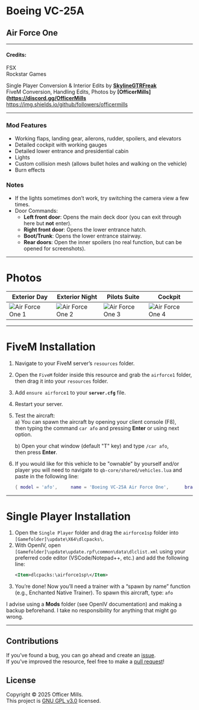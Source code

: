 # Boeing VC-25A

## Air Force One
------------------------------------------------------
#### Credits:
FSX  
Rockstar Games  

Single Player Conversion & Interior Edits by **[SkylineGTRFreak](https://www.gta5-mods.com/users/skylinegtrfreak)**  
FiveM Conversion, Handling Edits, Photos by **[OfficerMills](https://discord.gg/OfficerMills** https://img.shields.io/github/followers/officermills

------------------------------------------------------

### Mod Features
- Working flaps, landing gear, ailerons, rudder, spoilers, and elevators  
- Detailed cockpit with working gauges  
- Detailed lower entrance and presidential cabin  
- Lights  
- Custom collision mesh (allows bullet holes and walking on the vehicle)  
- Burn effects  

### Notes  
- If the lights sometimes don’t work, try switching the camera view a few times.  
- Door Commands:  
  - **Left front door**: Opens the main deck door (you can exit through here but **not** enter).  
  - **Right front door**: Opens the lower entrance hatch.  
  - **Boot/Trunk**: Opens the lower entrance stairway.  
  - **Rear doors**: Open the inner spoilers (no real function, but can be opened for screenshots).  

------------------------------------------------------
# Photos
| Exterior Day | Exterior Night | Pilots Suite | Cockpit |
|--------------|--------------|--------------|--------------|
| ![Air Force One 1](https://i.imgur.com/EL8JA9H.jpg) | ![Air Force One 2](https://i.imgur.com/PA5GRZn.png) | ![Air Force One 3](https://i.imgur.com/HI2lihh.png) | ![Air Force One 4](https://i.imgur.com/HI2lihh.png) |

------------------------------------------------------

# FiveM Installation
1. Navigate to your FiveM server’s `resources` folder.  
2. Open the `FiveM` folder inside this resource and grab the `airforce1` folder, then drag it into your `resources` folder.  
3. Add `ensure airforce1` to your **`server.cfg`** file.  
4. Restart your server.  
5. Test the aircraft:  
   a) You can spawn the aircraft by opening your client console (F8),  
      then typing the command `car afo` and pressing **Enter** or using next option.  

   b) Open your chat window (default "T" key) and type `/car afo`,  
      then press **Enter**.
6. If you would like for this vehicle to be "ownable" by yourself and/or player you will need to navigate to `qb-core/shared/vehicles.lua` and paste in the following line:
    ```lua
    { model = 'afo',     name = 'Boeing VC-25A Air Force One',      brand = 'Boeing',       price = 3900000000,     category = 'planes',        type = 'plane',     shop = 'none' },
    ```          

------------------------------------------------------

# Single Player Installation
1. Open the `Single Player` folder and drag the `airforce1sp` folder into `[Gamefolder]\update\X64\dlcpacks\`.  
2. With OpenIV, open `[Gamefolder]\update\update.rpf\common\data\dlclist.xml` using your preferred code editor (VSCode/Notepad++, etc.) and add the following line:
   ```xml
   <Item>dlcpacks:\airforce1sp\</Item>
   ```
3. You’re done! Now you’ll need a trainer with a “spawn by name” function (e.g., Enchanted Native Trainer). To spawn this aircraft, type: `afo`

I advise using a **Mods** folder (see OpenIV documentation) and making a backup beforehand. I take no responsibility for anything that might go wrong.

------------------------------------------------------

## Contributions
If you've found a bug, you can go ahead and create an [issue](https://github.com/OfficerMills).  
If you've improved the resource, feel free to make a [pull request](https://github.com/OfficerMills)!

## License
Copyright © 2025 Officer Mills.  
This project is [GNU GPL v3.0](https://github.com/OfficerMills/AirForce1/blob/main/LICENSE) licensed.
